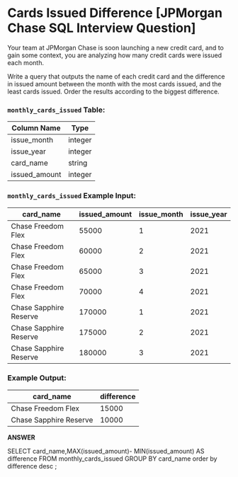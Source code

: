 # Cards Issued Difference [JPMorgan Chase SQL Interview Question]

Your team at JPMorgan Chase is soon launching a new credit card, and to gain some context, you are analyzing how many credit cards were issued each month.

Write a query that outputs the name of each credit card and the difference in issued amount between the month with the most cards issued, and the least cards issued. Order the results according to the biggest difference.

### **`monthly_cards_issued` Table:**

| Column Name | Type |
| --- | --- |
| issue_month | integer |
| issue_year | integer |
| card_name | string |
| issued_amount | integer |

### **`monthly_cards_issued` Example Input:**

| card_name | issued_amount | issue_month | issue_year |
| --- | --- | --- | --- |
| Chase Freedom Flex | 55000 | 1 | 2021 |
| Chase Freedom Flex | 60000 | 2 | 2021 |
| Chase Freedom Flex | 65000 | 3 | 2021 |
| Chase Freedom Flex | 70000 | 4 | 2021 |
| Chase Sapphire Reserve | 170000 | 1 | 2021 |
| Chase Sapphire Reserve | 175000 | 2 | 2021 |
| Chase Sapphire Reserve | 180000 | 3 | 2021 |

### **Example Output:**

| card_name | difference |
| --- | --- |
| Chase Freedom Flex | 15000 |
| Chase Sapphire Reserve | 10000 |

**ANSWER**

SELECT  card_name,MAX(issued_amount)- MIN(issued_amount) AS difference
FROM monthly_cards_issued
GROUP BY card_name
order by difference desc ;